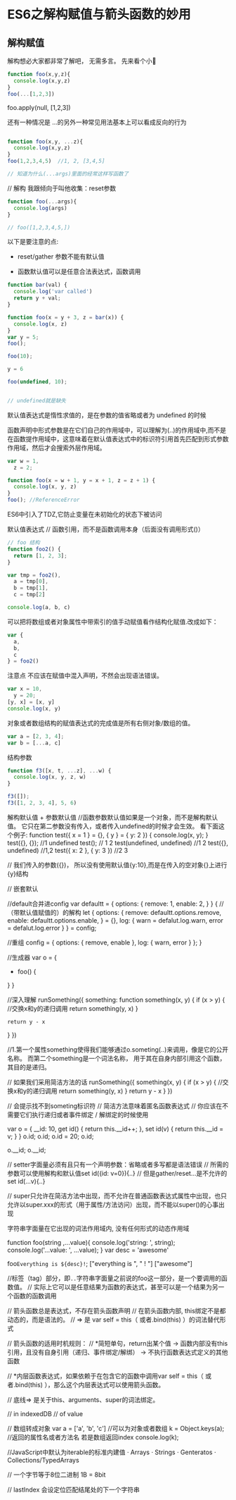 # ES6之解构赋值与箭头函数的妙用

## 解构赋值

  解构想必大家都非常了解吧， 无需多言。
  先来看个小🌰

```js
function foo(x,y,z){
  console.log(x,y,z)
}
foo(...[1,2,3])

```

foo.apply(null, [1,2,3])

还有一种情况是 ...的另外一种常见用法基本上可以看成反向的行为

```js

function foo(x,y, ...z){
  console.log(x,y,z)
}
foo(1,2,3,4,5)  //1, 2, [3,4,5]

// 知道为什么(...args)里面的经常这样写函数了
```

// 解构 我跟倾向于叫他收集：reset参数

```js
function foo(...args){
  console.log(args)
}

// foo([1,2,3,4,5,])
```

以下是要注意的点:

* reset/gather 参数不能有默认值

* 函数默认值可以是任意合法表达式，函数调用


```js
function bar(val) {
  console.log('var called')
  return y + val;
}

function foo(x = y + 3, z = bar(x)) {
  console.log(x, z)
}
var y = 5;
foo();

foo(10);

y = 6

foo(undefined, 10);


// undefined就是缺失

```

默认值表达式是惰性求值的，是在参数的值省略或者为 undefined 的时候

函数声明中形式参数是在它们自己的作用域中，可以理解为(..)的作用域中,而不是在函数提作用域中，这意味着在默认值表达式中的标识符引用首先匹配到形式参数作用域，然后才会搜索外层作用域。

```js
var w = 1,
  z = 2;

function foo(x = w + 1, y = x + 1, z = z + 1) {
  console.log(x, y, z)
}
foo(); //ReferenceError

```
ES6中引入了TDZ,它防止变量在未初始化的状态下被访问

默认值表达式
// 函数引用，而不是函数调用本身（后面没有调用形式()）

```js
// foo 结构
function foo2() {
  return [1, 2, 3];
}

var tmp = foo2(),
  a = tmp[0],
  b = tmp[1],
  c = tmp[2]

console.log(a, b, c)
```
可以把将数组或者对象属性中带索引的值手动赋值看作结构化赋值.改成如下：
```js
var {
  a,
  b,
  c
} = foo2()
```
注意点 不应该在赋值中混入声明，不然会出现语法错误。
```js
var x = 10,
  y = 20;
[y, x] = [x, y]
console.log(x, y)
```
对象或者数组结构的赋值表达式的完成值是所有右侧对象/数组的值。
```js
var a = [2, 3, 4];
var b = [...a, c]
```
结构参数

```js
function f3([x, t, ...z], ...w) {
  console.log(x, y, z, w)
}

f3([]);
f3([1, 2, 3, 4], 5, 6)
```

解构默认值 + 参数默认值
//函数参数默认值如果是一个对象，而不是解构默认值。 它只在第二参数没有传入，或者传入undefined的时候才会生效。
看下面这个例子:
  function test({
    x = 1
  } = {}, {
    y
  } = {
    y: 2
  }) {
    console.log(x, y);
  }
test({}, {}); //1 undefined
test(); // 1 2
test(undefined, undefined) //1 2
test({}, undefined) //1,2
test({
  x: 2
}, {
  y: 3
}) //2 3

// 我们传入的参数({})， 所以没有使用默认值{y:10},而是在传入的空对象{}上进行{y}结构


// 嵌套默认

//default合并进config
var defaultt = {
  options: {
    remove: 1,
    enable: 2,
  }
} 
{
  //（带默认值赋值的）的解构
  let {
    options: {
      remove: defaultt.options.remove,
      enable: defaultt.options.enable,
    } = {},
    log: {
      warn = defalut.log.warn,
      error = defalut.log.error
    }
  } = config;

  //重组
  config = {
    options: {
      remove,
      enable
    },
    log: {
      warn,
      error
    }
  };
}

//生成器 
var o = {
  * foo() {

  }
}

//深入理解
runSomething({
  something: function something(x, y) {
    if (x > y) {
      //交换x和y的递归调用
      return something(y, x)
    }

    return y - x
  }
})

//1.第一个属性something使得我们能够通过o.someting(..)来调用，像是它的公开名称。 而第二个something是一个词法名称， 用于其在自身内部引用这个函数， 其目的是递归。

// 如果我们采用简洁方法的话 
runSomething({
  something(x, y) {
    if (x > y) {
      //交换x和y的递归调用
      return something(y, x)
    }
    return y - x
  }
})

// 会提示找不到someting标识符
// 简洁方法意味着匿名函数表达式
// 你应该在不需要它们执行递归或者事件绑定 / 解绑定的时候使用

var o = {
  __id: 10,
  get id() {
    return this.__id++;
  },
  set id(v) {
    return this.__id = v;
  }
}
o.id;
o.id;
o.id = 20;
o.id;

o.__id;
o.__id;

// setter字面量必须有且只有一个声明参数：省略或者多写都是语法错误
// 所需的参数可以使用解构和默认值set id({id: v=0}){..}
// 但是gather/reset...是不允许的set id(...v){..}


// super只允许在简洁方法中出现，而不允许在普通函数表达式属性中出现，也只允许以super.xxx的形式（用于属性/方法访问）出现，而不能以super()的心事出现

字符串字面量在它出现的词法作用域内, 没有任何形式的动态作用域


function foo(string ,...value){
  console.log('string: ', string);
  console.log('...value: ', ...value);
}
var desc = 'awesome'

foo`Everything is ${desc}!`;
["everything is ", " ! "]
["awesome"]

//标签（tag）部分，即`..`字符串字面量之前说的foo这一部分，是一个要调用的函数值。
// 实际上它可以是任意结果为函数的表达式，甚至可以是一个结果为另一个函数的函数调用

// 箭头函数总是表达式，不存在箭头函数声明
// 在箭头函数内部, this绑定不是都动态的，而是语法的。
// => 是 var self = this（ 或者.bind(this) ）的词法替代形式 


// 箭头函数的适用时机规则：
// *简短单句，return出某个值 -> 函数内部没有this引用，且没有自身引用（递归、事件绑定/解绑） -> 不执行函数表达式定义的其他函数

// *内层函数表达式，如果依赖于在包含它的函数中调用var self = this（ 或者.bind(this) ），那么这个内层表达式可以使用箭头函数。

// 底线=>  是关于this、arguments、super的词法绑定。


// in  indexedDB
// of  value



// 数组转成对象
var a = ['a', 'b', 'c']  //可以为对象或者数组 
k = Object.keys(a);  //返回的属性名或者方法名 若是数组返回index
console.log(k);

//JavaScript中默认为iterable的标准内建值
· Arrays
· Strings
· Genteratos
· Collections/TypedArrays



// 一个字节等于8位二进制 1B = 8bit

// lastIndex 会设定位匹配结尾处的下一个字符串











